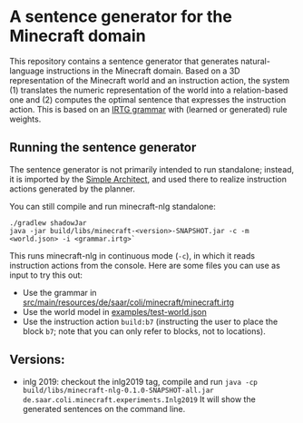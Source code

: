 A sentence generator for the Minecraft domain
========================================

This repository contains a sentence generator that generates natural-language instructions in the Minecraft domain. Based on a 3D representation of the Minecraft world and an instruction action, the system (1) translates the numeric representation of the world into a relation-based one and (2) computes the optimal sentence that expresses the instruction action. This is based on an [IRTG grammar](https://github.com/coli-saar/alto) with (learned or generated) rule weights.

## Running the sentence generator

The sentence generator is not primarily intended to run standalone; instead, it is imported by the [Simple Architect](https://github.com/minecraft-saar/simple-architect), and used there to realize instruction actions generated by the planner.

You can still compile and run minecraft-nlg standalone:

```
./gradlew shadowJar
java -jar build/libs/minecraft-<version>-SNAPSHOT.jar -c -m <world.json> -i <grammar.irtg>`
```

This runs minecraft-nlg in continuous mode (`-c`), in which it reads instruction actions from the console. Here are some files you can use as input to try this out:

 * Use the grammar in [src/main/resources/de/saar/coli/minecraft/minecraft.irtg](https://github.com/minecraft-saar/minecraft-nlg/blob/master/src/main/resources/de/saar/coli/minecraft/minecraft.irtg)
 * Use the world model in [examples/test-world.json](https://github.com/minecraft-saar/minecraft-nlg/blob/master/examples/test-world.json)
 * Use the instruction action `build:b7` (instructing the user to place the block `b7`; note that you can only refer to blocks, not to locations).


## Versions:

 - inlg 2019: checkout the inlg2019 tag, compile and run
   `java -cp build/libs/minecraft-nlg-0.1.0-SNAPSHOT-all.jar de.saar.coli.minecraft.experiments.Inlg2019`
   It will show the generated sentences on the command line.


